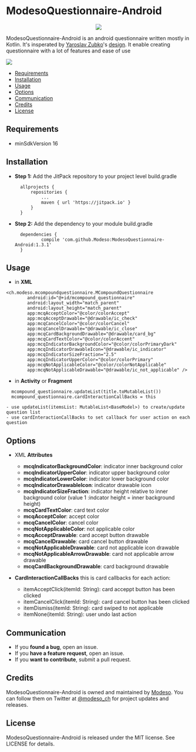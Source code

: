 # ModesoQuestionnaire-Android

<p align="center">
  <img src="https://media.licdn.com/mpr/mpr/shrink_200_200/AAEAAQAAAAAAAAZsAAAAJDM2NTU0MDA1LTA3YmEtNGUyMC05YmZjLTIxMDNlZWZlM2ZkMQ.png">
</p>

ModesoQuestionnaire-Android is an android questionnaire written mostly in Kotlin. 
It's insperated by [Yaroslav Zubko](https://dribbble.com/Yar_Z)'s [design](https://dribbble.com/shots/2926913--4-Compound-Questionnaire).
It enable creating questionnaire with a lot of features and ease of use

<img src="https://raw.githubusercontent.com/Modeso/ModesoQuestionnaire-Android/master/1.gif">

- [Requirements](#requirements)
- [Installation](#installation)
- [Usage](#usage)
- [Options](#options)
- [Communication](#communication)
- [Credits](#credits)
- [License](#license)

## Requirements

- minSdkVersion 16

## Installation

- **Step 1:** Add the JitPack repository to your project level build.gradle
  ```
  	allprojects {
		repositories {
			...
			maven { url 'https://jitpack.io' }
		}
	}
  ```
- **Step 2:** Add the dependency to your module build.gradle
  ```
  	dependencies {
	        compile 'com.github.Modeso:ModesoQuestionnaire-Android:1.3.1'
	}
  ```

## Usage

- in **XML**
```
<ch.modeso.mcompoundquestionnaire.MCompoundQuestionnaire
        android:id="@+id/mcompound_questionnaire"
        android:layout_width="match_parent"
        android:layout_height="match_parent"
        app:mcqAcceptColor="@color/colorAccept"
        app:mcqAcceptDrawable="@drawable/ic_check"
        app:mcqCancelColor="@color/colorCancel"
        app:mcqCancelDrawable="@drawable/ic_close"
        app:mcqCardBackgroundDrawable="@drawable/card_bg"
        app:mcqCardTextColor="@color/colorAccent"
        app:mcqIndicatorBackgroundColor="@color/colorPrimaryDark"
        app:mcqIndicatorDrawableIcon="@drawable/ic_indicator"
        app:mcqIndicatorSizeFraction="2.5"
        app:mcqIndicatorUpperColor="@color/colorPrimary"
        app:mcqNotApplicableColor="@color/colorNotApplicable"
        app:mcqNotApplicableDrawable="@drawable/ic_not_applicable" />
```
- in **Activity** or **Fragment**
```
  mcompound_questionnaire.updateList(title.toMutableList())
  mcompound_questionnaire.cardInteractionCallBacks = this
```
	- use updateList(itemsList: MutableList<BaseModel>) to create/update question list
	- use cardInteractionCallBacks to set callback for user action on each question

## Options
- XML **Attributes**
  - **mcqIndicatorBackgroundColor**: indicator inner background color
  - **mcqIndicatorUpperColor**: indicator upper background color
  - **mcqIndicatorLowerColor**: indicator lower background color
  - **mcqIndicatorDrawableIcon**: indicator drawable icon
  - **mcqIndicatorSizeFraction**: indicator height relative to inner background color (value 1 :indcator height = inner background height)
  - **mcqCardTextColor**: card text color
  - **mcqAcceptColor**: accept color
  - **mcqCancelColor**: cancel color
  - **mcqNotApplicableColor**: not applicable color
  - **mcqAcceptDrawable**: card accept button drawable
  - **mcqCancelDrawable**: card cancel button drawable
  - **mcqNotApplicableDrawable**: card not applicable icon drawable
  - **mcqNotApplicableArrowDrawable**: card not applicable arrow drawable
  - **mcqCardBackgroundDrawable**: card background drawable

- **CardInteractionCallBacks** this is card callbacks for each action:
  - itemAcceptClick(itemId: String): card acceppt button has been clicked
  - itemCancelClick(itemId: String): card cancel button has been clicked
  - itemDismiss(itemId: String): card swiped to not applicable
  - itemNone(itemId: String): user undo last action

## Communication

- If you **found a bug**, open an issue.
- If you **have a feature request**, open an issue.
- If you **want to contribute**, submit a pull request.

## Credits

ModesoQuestionnaire-Android is owned and maintained by [Modeso](http://modeso.ch). You can follow them on Twitter at [@modeso_ch](https://twitter.com/modeso_ch) for project updates and releases.

## License

ModesoQuestionnaire-Android is released under the MIT license. See LICENSE for details.
